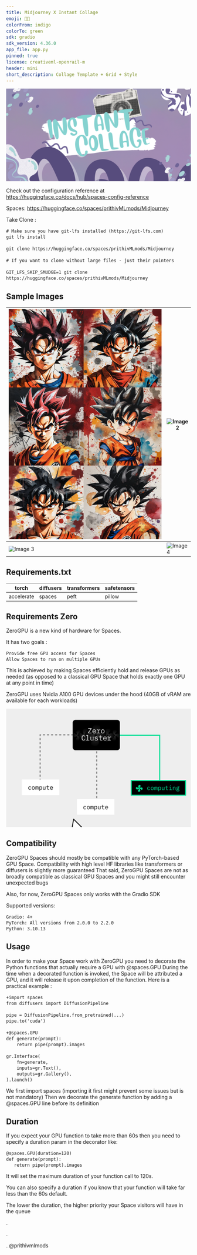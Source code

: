 ```yaml
---
title: Midjourney X Instant Collage
emoji: 🙅🏻
colorFrom: indigo
colorTo: green
sdk: gradio
sdk_version: 4.36.0
app_file: app.py
pinned: true
license: creativeml-openrail-m
header: mini
short_description: Collage Template + Grid + Style
---
```



![alt text](assets/gfh.png)

 
Check out the configuration reference at https://huggingface.co/docs/hub/spaces-config-reference

Spaces: https://huggingface.co/spaces/prithivMLmods/Midjourney

Take Clone : 

    # Make sure you have git-lfs installed (https://git-lfs.com)
    git lfs install
    
    git clone https://huggingface.co/spaces/prithivMLmods/Midjourney
    
    # If you want to clone without large files - just their pointers
    
    GIT_LFS_SKIP_SMUDGE=1 git clone https://huggingface.co/spaces/prithivMLmods/Midjourney

## Sample Images 


| ![Image 1](assets/1.png) | ![Image 2](assets/2.png) |
|-------------------------|-------------------------|
| ![Image 3](assets/3.png) | ![Image 4](assets/4.png) |



## Requirements.txt


| torch     | diffusers | transformers | safetensors |
|-----------|-----------|--------------|-------------|
| accelerate| spaces    | peft         | pillow      |


## Requirements Zero

ZeroGPU is a new kind of hardware for Spaces.

It has two goals :

    Provide free GPU access for Spaces
    Allow Spaces to run on multiple GPUs

This is achieved by making Spaces efficiently hold and release GPUs as needed (as opposed to a classical GPU Space that holds exactly one GPU at any point in time)

ZeroGPU uses Nvidia A100 GPU devices under the hood (40GB of vRAM are available for each workloads)



![alt text](assets/x.gif)


## Compatibility

ZeroGPU Spaces should mostly be compatible with any PyTorch-based GPU Space.
Compatibility with high level HF libraries like transformers or diffusers is slightly more guaranteed
That said, ZeroGPU Spaces are not as broadly compatible as classical GPU Spaces and you might still encounter unexpected bugs

Also, for now, ZeroGPU Spaces only works with the Gradio SDK

Supported versions:

    Gradio: 4+
    PyTorch: All versions from 2.0.0 to 2.2.0
    Python: 3.10.13

## Usage

In order to make your Space work with ZeroGPU you need to decorate the Python functions that actually require a GPU with @spaces.GPU
During the time when a decorated function is invoked, the Space will be attributed a GPU, and it will release it upon completion of the function.
Here is a practical example :

    +import spaces
    from diffusers import DiffusionPipeline
    
    pipe = DiffusionPipeline.from_pretrained(...)
    pipe.to('cuda')
    
    +@spaces.GPU
    def generate(prompt):
        return pipe(prompt).images
    
    gr.Interface(
        fn=generate,
        inputs=gr.Text(),
        outputs=gr.Gallery(),
    ).launch()

   
We first import spaces (importing it first might prevent some issues but is not mandatory)
Then we decorate the generate function by adding a @spaces.GPU line before its definition

## Duration

If you expect your GPU function to take more than 60s then you need to specify a duration param in the decorator like:
    
    @spaces.GPU(duration=120)
    def generate(prompt):
       return pipe(prompt).images

It will set the maximum duration of your function call to 120s.

You can also specify a duration if you know that your function will take far less than the 60s default.

The lower the duration, the higher priority your Space visitors will have in the queue


.

.

.
@prithivmlmods

